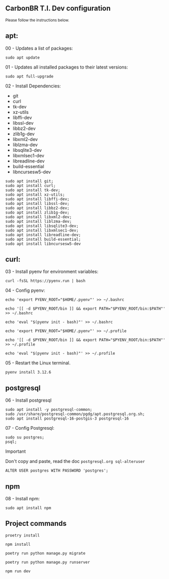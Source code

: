 ## CarbonBR T.I. Dev configuration

<sup>Please follow the instructions below.</sup>

## apt:

00 - Updates a list of packages: 
```
sudo apt update
```

01 - Updates all installed packages to their latest versions:
```
sudo apt full-upgrade
```

02 - Install Dependencies:
* git
* curl
* tk-dev
* xz-utils
* libffi-dev
* libssl-dev
* libbz2-dev
* zlib1g-dev
* libxml2-dev
* liblzma-dev
* libsqlite3-dev
* libxmlsec1-dev
* libreadline-dev
* build-essential
* libncursesw5-dev

```
sudo apt install git;
sudo apt install curl;
sudo apt install tk-dev;
sudo apt install xz-utils;
sudo apt install libffi-dev;
sudo apt install libssl-dev;
sudo apt install libbz2-dev;
sudo apt install zlib1g-dev;
sudo apt install libxml2-dev;
sudo apt install liblzma-dev;
sudo apt install libsqlite3-dev;
sudo apt install libxmlsec1-dev;
sudo apt install libreadline-dev;
sudo apt install build-essential;
sudo apt install libncursesw5-dev
```

## curl:

03 - Install pyenv for environment variables:
```
curl -fsSL https://pyenv.run | bash
```
04 - Config pyenv:
```
echo 'export PYENV_ROOT="$HOME/.pyenv"' >> ~/.bashrc
```
```
echo '[[ -d $PYENV_ROOT/bin ]] && export PATH="$PYENV_ROOT/bin:$PATH"' >> ~/.bashrc
```
```
echo 'eval "$(pyenv init - bash)"' >> ~/.bashrc
```
```
echo 'export PYENV_ROOT="$HOME/.pyenv"' >> ~/.profile
```
```
echo '[[ -d $PYENV_ROOT/bin ]] && export PATH="$PYENV_ROOT/bin:$PATH"' >> ~/.profile
```
```
echo 'eval "$(pyenv init - bash)"' >> ~/.profile
```
05 - Restart the Linux terminal.

```
pyenv install 3.12.6
```
## postgresql
06 - Install postgresql

```
sudo apt install -y postgresql-common;
sudo /usr/share/postgresql-common/pgdg/apt.postgresql.org.sh;
sudo apt install postgresql-16-postgis-3 postgresql-16
```
07 - Config Postgresql:
```
sudo su postgres;
psql;
```
> [!IMPORTANT]
> Don't copy and paste, read the doc ``postgresql.org sql-alteruser``
> ```
> ALTER USER postgres WITH PASSWORD 'postgres';
> ```

## npm

08 - Install npm:
```
sudo apt install npm
```
## Project commands

```
proetry install
```

```
npm install
```

```
poetry run python manage.py migrate
```

```
poetry run python manage.py runserver
```

```
npm run dev
```




